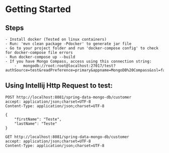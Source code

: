# Getting Started

## Steps
    - Install docker (Tested on linux containers)
    - Run: 'mvn clean package -Pdocker' to generate jar file
    - Go to your project folder and run 'docker-compose config' to check for docker-compose file errors
    - Run docker-compose up --build
    - If you have Mongo Compass, access using this connection string:
        -   mongodb://root:root@localhost:27017/test?authSource=test&readPreference=primary&appname=MongoDB%20Compass&ssl=false
    
## Using Intellij Http Request to test:

    POST http://localhost:8081/spring-data-mongo-db/customer
    accept: application/json;charset=UTF-8
    Content-Type: application/json;charset=UTF-8
    
    {
        "firstName": "Teste",
        "lastName": "Teste"
    }

    GET http://localhost:8081/spring-data-mongo-db/customer
    accept: application/json;charset=UTF-8
    Content-Type: application/json;charset=UTF-8
